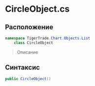 
# CircleObject.cs
## Расположение
```csharp
namespace TigerTrade.Chart.Objects.List  
    class CircleObject
```

> Описание

## Синтаксис
```csharp
public CircleObject()
```

